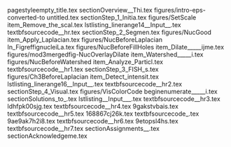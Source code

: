 pagestyleempty_title.tex
sectionOverview__Thi.tex
figures/intro-eps-converted-to
untitled.tex
sectionStep_1_Initia.tex
figures/SetScale
item_Remove_the_scal.tex
lstlisting_linerange14__Input__.tex
textbfsourcecode__hr.tex
sectionStep_2_Segmen.tex
figures/NucGood
item_Apply_Laplacian.tex
figures/NucBeforeLaplacian
In_FigreffignucleiLa.tex
figures/NucBeforeFillHoles
item_Dilate_____ijme.tex
figures/mod3mergedfig-NucOverlayDilate
item_Watershed_____i.tex
figures/NucBeforeWatershed
item_Analyze_Particl.tex
textbfsourcecode__hr1.tex
sectionStep_3_FISH_s.tex
figures/Ch3BeforeLaplacian
item_Detect_intensit.tex
lstlisting_linerange16__Input__.tex
textbfsourcecode__hr2.tex
sectionStep_4_Visual.tex
figures/VisColorCode
beginenumerate_____i.tex
sectionSolutions_to_.tex
lstlisting__Input___.tex
textbfsourcecode__hr3.tex
ldhfpk00sjg.tex
textbfsourcecode__hr4.tex
9gakstvbais.tex
textbfsourcecode__hr5.tex
168867cj26k.tex
textbfsourcecode_.tex
9ae9ak7h2i8.tex
textbfsourcecode__hr6.tex
9etopsl4hs.tex
textbfsourcecode__hr7.tex
sectionAssignments__.tex
sectionAcknowledgeme.tex